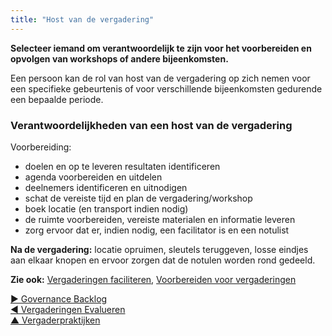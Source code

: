 ```yaml
---
title: "Host van de vergadering"
---
```



**Selecteer iemand om verantwoordelijk te zijn voor het voorbereiden en opvolgen van workshops of andere bijeenkomsten.**

Een persoon kan de rol van host van de vergadering op zich nemen voor een specifieke gebeurtenis of voor verschillende bijeenkomsten gedurende een bepaalde periode.

### Verantwoordelijkheden van een host van de vergadering

Voorbereiding:

- doelen en op te leveren resultaten identificeren
- agenda voorbereiden en uitdelen
- deelnemers identificeren en uitnodigen
- schat de vereiste tijd en plan de vergadering/workshop
- boek locatie (en transport indien nodig)
- de ruimte voorbereiden, vereiste materialen en informatie leveren
- zorg ervoor dat er, indien nodig, een facilitator is en een notulist

**Na de vergadering:** locatie opruimen, sleutels teruggeven, losse eindjes aan elkaar knopen en ervoor zorgen dat de notulen worden rond gedeeld.

**Zie ook:** [Vergaderingen faciliteren](facilitate-meetings.html), [Voorbereiden voor vergaderingen](prepare-for-meetings.html)

[&#9654; Governance Backlog](governance-backlog.html)<br/>[&#9664; Vergaderingen Evalueren](evaluate-meetings.html)<br/>[&#9650; Vergaderpraktijken](meeting-practices.html)

